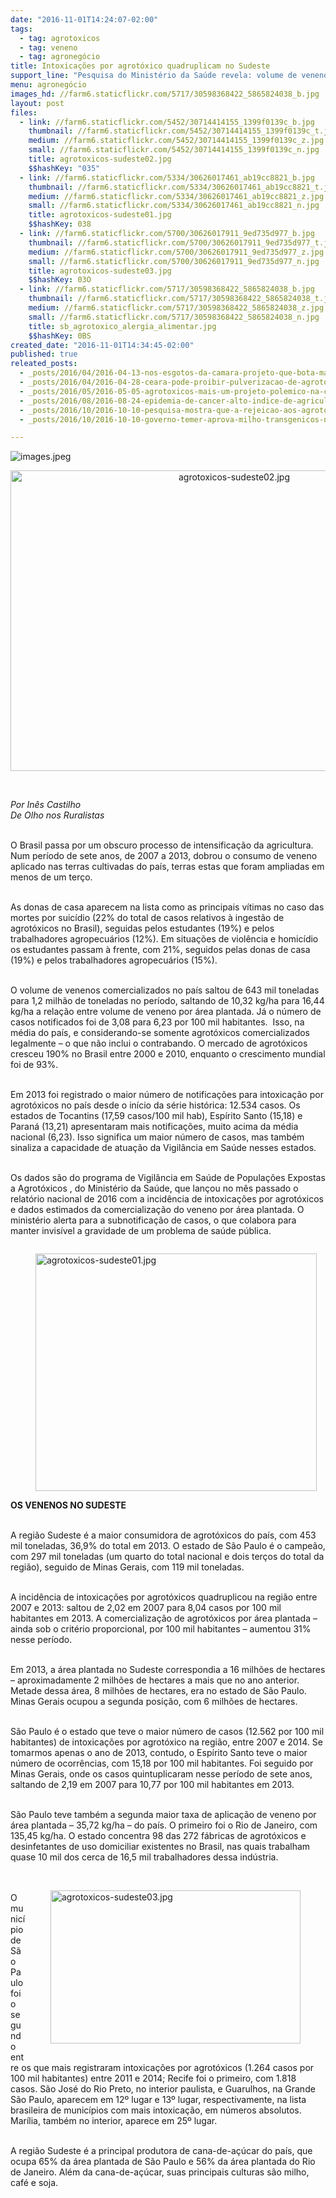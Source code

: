 ```yaml
---
date: "2016-11-01T14:24:07-02:00"
tags:
  - tag: agrotoxicos
  - tag: veneno
  - tag: agronegócio
title: Intoxicações por agrotóxico quadruplicam no Sudeste
support_line: "Pesquisa do Ministério da Saúde revela: volume de veneno por área plantada aumenta a passos largos no país, assim como o de pessoas intoxicadas; De Olho publica série com dados por região"
menu: agronegócio
images_hd: //farm6.staticflickr.com/5717/30598368422_5865824038_b.jpg
layout: post
files:
  - link: //farm6.staticflickr.com/5452/30714414155_1399f0139c_b.jpg
    thumbnail: //farm6.staticflickr.com/5452/30714414155_1399f0139c_t.jpg
    medium: //farm6.staticflickr.com/5452/30714414155_1399f0139c_z.jpg
    small: //farm6.staticflickr.com/5452/30714414155_1399f0139c_n.jpg
    title: agrotoxicos-sudeste02.jpg
    $$hashKey: "035"
  - link: //farm6.staticflickr.com/5334/30626017461_ab19cc8821_b.jpg
    thumbnail: //farm6.staticflickr.com/5334/30626017461_ab19cc8821_t.jpg
    medium: //farm6.staticflickr.com/5334/30626017461_ab19cc8821_z.jpg
    small: //farm6.staticflickr.com/5334/30626017461_ab19cc8821_n.jpg
    title: agrotoxicos-sudeste01.jpg
    $$hashKey: 038
  - link: //farm6.staticflickr.com/5700/30626017911_9ed735d977_b.jpg
    thumbnail: //farm6.staticflickr.com/5700/30626017911_9ed735d977_t.jpg
    medium: //farm6.staticflickr.com/5700/30626017911_9ed735d977_z.jpg
    small: //farm6.staticflickr.com/5700/30626017911_9ed735d977_n.jpg
    title: agrotoxicos-sudeste03.jpg
    $$hashKey: 03O
  - link: //farm6.staticflickr.com/5717/30598368422_5865824038_b.jpg
    thumbnail: //farm6.staticflickr.com/5717/30598368422_5865824038_t.jpg
    medium: //farm6.staticflickr.com/5717/30598368422_5865824038_z.jpg
    small: //farm6.staticflickr.com/5717/30598368422_5865824038_n.jpg
    title: sb_agrotoxico_alergia_alimentar.jpg
    $$hashKey: 0BS
created_date: "2016-11-01T14:34:45-02:00"
published: true
releated_posts:
  - _posts/2016/04/2016-04-13-nos-esgotos-da-camara-projeto-que-bota-mais-agrotoxico-na-sua-mesa-tera-comissao-instalada-hoje.md
  - _posts/2016/04/2016-04-28-ceara-pode-proibir-pulverizacao-de-agrotoxicos-por-avioes.md
  - _posts/2016/05/2016-05-05-agrotoxicos-mais-um-projeto-polemico-na-camara.md
  - _posts/2016/08/2016-08-24-epidemia-de-cancer-alto-indice-de-agricultores-gauchos-doentes-poe-agrotoxicos-em-xeque.md
  - _posts/2016/10/2016-10-10-pesquisa-mostra-que-a-rejeicao-aos-agrotoxicos-ganhou-a-consciencia-da-populacao.md
  - _posts/2016/10/2016-10-10-governo-temer-aprova-milho-transgenicos-no-brasil.md

---
```

<p><img alt="images.jpeg" src="//farm6.staticflickr.com/5697/30714534455_203edbeff7_b.jpg" /></p>

<p style="text-align:center"><img alt="agrotoxicos-sudeste02.jpg" height="481" src="//farm6.staticflickr.com/5452/30714414155_1399f0139c_b.jpg" width="700" /></p>

<p>&nbsp;</p>

<p><em>Por In&ecirc;s Castilho<br />
De Olho nos Ruralistas</em></p>

<p><br />
O Brasil passa por um obscuro processo de intensifica&ccedil;&atilde;o da agricultura. Num per&iacute;odo de sete anos, de 2007 a 2013, dobrou o consumo de veneno aplicado nas terras cultivadas do pa&iacute;s, terras estas que foram ampliadas em menos de um ter&ccedil;o.</p>

<p><br />
As donas de casa aparecem na lista como as principais v&iacute;timas no caso das mortes por suic&iacute;dio (22% do total de casos relativos &agrave; ingest&atilde;o de agrot&oacute;xicos no Brasil), seguidas pelos estudantes (19%) e pelos trabalhadores agropecu&aacute;rios (12%). Em situa&ccedil;&otilde;es de viol&ecirc;ncia e homic&iacute;dio os estudantes passam &agrave; frente, com 21%, seguidos pelas donas de casa (19%) e pelos trabalhadores agropecu&aacute;rios (15%).</p>

<p><br />
O volume de venenos comercializados no pa&iacute;s saltou de 643 mil toneladas para 1,2 milh&atilde;o de toneladas no per&iacute;odo, saltando de 10,32 kg/ha para 16,44 kg/ha a rela&ccedil;&atilde;o entre volume de veneno por &aacute;rea plantada. J&aacute; o n&uacute;mero de casos notificados foi de 3,08 para 6,23 por 100 mil habitantes.&nbsp; Isso, na m&eacute;dia do pa&iacute;s, e considerando-se somente agrot&oacute;xicos comercializados legalmente &ndash; o que n&atilde;o inclui o contrabando. O mercado de agrot&oacute;xicos cresceu 190% no Brasil entre 2000 e 2010, enquanto o crescimento mundial foi de 93%.</p>

<p><br />
Em 2013 foi registrado o maior n&uacute;mero de notifica&ccedil;&otilde;es para intoxica&ccedil;&atilde;o por agrot&oacute;xicos no pa&iacute;s desde o in&iacute;cio da s&eacute;rie hist&oacute;rica: 12.534 casos. Os estados de Tocantins (17,59 casos/100 mil hab), Esp&iacute;rito Santo (15,18) e Paran&aacute; (13,21) apresentaram mais notifica&ccedil;&otilde;es, muito acima da m&eacute;dia nacional (6,23). Isso significa um maior n&uacute;mero de casos, mas tamb&eacute;m sinaliza a capacidade de atua&ccedil;&atilde;o da Vigil&acirc;ncia em Sa&uacute;de nesses estados.</p>

<p><br />
Os dados s&atilde;o do programa de Vigil&acirc;ncia em Sa&uacute;de de Popula&ccedil;&otilde;es Expostas a Agrot&oacute;xicos , do Minist&eacute;rio da Sa&uacute;de, que lan&ccedil;ou no m&ecirc;s passado o relat&oacute;rio nacional de 2016 com a incid&ecirc;ncia de intoxica&ccedil;&otilde;es por agrot&oacute;xicos e dados estimados da comercializa&ccedil;&atilde;o do veneno por &aacute;rea plantada. O minist&eacute;rio alerta para a subnotifica&ccedil;&atilde;o de casos, o que colabora para manter invis&iacute;vel a gravidade de um problema de sa&uacute;de p&uacute;blica.</p>

<figure class="image" style="float:left"><img alt="agrotoxicos-sudeste01.jpg" height="380" src="//farm6.staticflickr.com/5334/30626017461_ab19cc8821_b.jpg" width="450" />
<figcaption></figcaption>
</figure>

<p><br />
<strong>OS VENENOS NO SUDESTE</strong></p>

<p><br />
A regi&atilde;o Sudeste &eacute; a maior consumidora de agrot&oacute;xicos do pa&iacute;s, com 453 mil toneladas, 36,9% do total em 2013. O estado de S&atilde;o Paulo &eacute; o campe&atilde;o, com 297 mil toneladas (um quarto do total nacional e dois ter&ccedil;os do total da regi&atilde;o), seguido de Minas Gerais, com 119 mil toneladas.</p>

<p><br />
A incid&ecirc;ncia de intoxica&ccedil;&otilde;es por agrot&oacute;xicos quadruplicou na regi&atilde;o entre 2007 e 2013: saltou de 2,02 em 2007 para 8,04 casos por 100 mil habitantes em 2013. A comercializa&ccedil;&atilde;o de agrot&oacute;xicos por &aacute;rea plantada &ndash; ainda sob o crit&eacute;rio proporcional, por 100 mil habitantes &ndash; aumentou 31% nesse per&iacute;odo.</p>

<p><br />
Em 2013, a &aacute;rea plantada no Sudeste correspondia a 16 milh&otilde;es de hectares &ndash; aproximadamente 2 milh&otilde;es de hectares a mais que no ano anterior. Metade dessa &aacute;rea, 8 milh&otilde;es de hectares, era no estado de S&atilde;o Paulo. Minas Gerais ocupou a segunda posi&ccedil;&atilde;o, com 6 milh&otilde;es de hectares.</p>

<p><br />
S&atilde;o Paulo &eacute; o estado que teve o maior n&uacute;mero de casos (12.562 por 100 mil habitantes) de intoxica&ccedil;&otilde;es por agrot&oacute;xico na regi&atilde;o, entre 2007 e 2014. Se tomarmos apenas o ano de 2013, contudo, o Esp&iacute;rito Santo teve o maior n&uacute;mero de ocorr&ecirc;ncias, com 15,18 por 100 mil habitantes. Foi seguido por Minas Gerais, onde os casos quintuplicaram nesse per&iacute;odo de sete anos, saltando de 2,19 em 2007 para 10,77 por 100 mil habitantes em 2013.</p>

<p><br />
S&atilde;o Paulo teve tamb&eacute;m a segunda maior taxa de aplica&ccedil;&atilde;o de veneno por &aacute;rea plantada &ndash; 35,72 kg/ha &ndash; do pa&iacute;s. O primeiro foi o Rio de Janeiro, com 135,45 kg/ha. O estado concentra 98 das 272 f&aacute;bricas de agrot&oacute;xicos e desinfetantes de uso domiciliar existentes no Brasil, nas quais trabalham quase 10 mil dos cerca de 16,5 mil trabalhadores dessa ind&uacute;stria.<br />
&nbsp;</p>

<figure class="image" style="float:right"><img alt="agrotoxicos-sudeste03.jpg" height="245" src="//farm6.staticflickr.com/5700/30626017911_9ed735d977_b.jpg" width="400" />
<figcaption></figcaption>
</figure>

<p><br />
O munic&iacute;pio de S&atilde;o Paulo foi o segundo entre os que mais registraram intoxica&ccedil;&otilde;es por agrot&oacute;xicos (1.264 casos por 100 mil habitantes) entre 2011 e 2014; Recife foi o primeiro, com 1.818 casos. S&atilde;o Jos&eacute; do Rio Preto, no interior paulista, e Guarulhos, na Grande S&atilde;o Paulo, aparecem em 12&ordm; lugar e 13&ordm; lugar, respectivamente, na lista brasileira de munic&iacute;pios com mais intoxica&ccedil;&atilde;o, em n&uacute;meros absolutos. Mar&iacute;lia, tamb&eacute;m no interior, aparece em 25&ordm; lugar.</p>

<p><br />
A regi&atilde;o Sudeste &eacute; a principal produtora de cana-de-a&ccedil;&uacute;car do pa&iacute;s, que ocupa 65% da &aacute;rea plantada de S&atilde;o Paulo e 56% da &aacute;rea plantada do Rio de Janeiro. Al&eacute;m da cana-de-a&ccedil;&uacute;car, suas principais culturas s&atilde;o milho, caf&eacute; e soja.</p>
